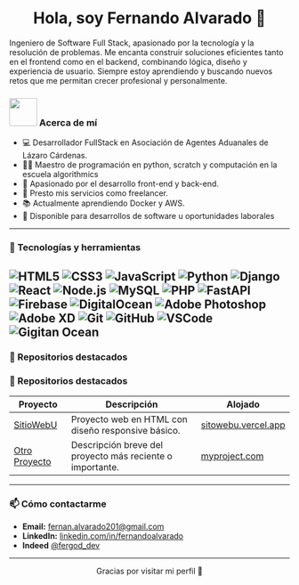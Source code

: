 <h1 align="center">Hola, soy Fernando Alvarado 👋</h1>
Ingeniero de Software Full Stack, apasionado por la tecnología y la resolución de problemas. Me encanta construir soluciones eficientes tanto en el frontend como en el backend, combinando lógica, diseño y experiencia de usuario. Siempre estoy aprendiendo y buscando nuevos retos que me permitan crecer profesional y personalmente.

### <picture><img src = "https://github.com/7oSkaaa/7oSkaaa/blob/main/Images/about_me.gif?raw=true" width = 50px></picture> Acerca de mí
- 💻 Desarrollador FullStack en Asociación de Agentes Aduanales de Lázaro Cárdenas.
- 👨‍🏫 Maestro de programación en python, scratch y computación en la escuela algorithmics
- 🚀 Apasionado por el desarrollo front-end y back-end.
- 🧩 Presto mis servicios como freelancer.
- 📚 Actualmente aprendiendo Docker y AWS.
- 📄 Disponible para desarrollos de software u oportunidades laborales

---

### 🔧 Tecnologías y herramientas

![HTML5](https://img.shields.io/badge/HTML5-E34F26?style=flat&logo=html5&logoColor=white)
![CSS3](https://img.shields.io/badge/CSS3-1572B6?style=flat&logo=css3&logoColor=white)
![JavaScript](https://img.shields.io/badge/JavaScript-F7DF1E?style=flat&logo=javascript&logoColor=black)
![Python](https://img.shields.io/badge/Python-3776AB?style=flat&logo=python&logoColor=white)
![Django](https://img.shields.io/badge/Django-092E20?style=flat&logo=django&logoColor=white)
![React](https://img.shields.io/badge/React-20232A?style=flat&logo=react&logoColor=61DAFB)
![Node.js](https://img.shields.io/badge/Node.js-339933?style=flat&logo=node.js&logoColor=white)
![MySQL](https://img.shields.io/badge/MySQL-4479A1?style=flat&logo=mysql&logoColor=white)
![PHP](https://img.shields.io/badge/PHP-777BB4?style=flat&logo=php&logoColor=white)
![FastAPI](https://img.shields.io/badge/FastAPI-009688?style=flat&logo=fastapi&logoColor=white)
![Firebase](https://img.shields.io/badge/Firebase-FFCA28?style=flat&logo=firebase&logoColor=black)
![DigitalOcean](https://img.shields.io/badge/DigitalOcean-0080FF?style=flat&logo=digitalocean&logoColor=white)
![Adobe Photoshop](https://img.shields.io/badge/Adobe_Photoshop-31A8FF?style=flat&logo=adobe-photoshop&logoColor=white)
![Adobe XD](https://img.shields.io/badge/Adobe_XD-FF61F6?style=flat&logo=adobe-xd&logoColor=white)
![Git](https://img.shields.io/badge/Git-F05032?style=flat&logo=git&logoColor=white)
![GitHub](https://img.shields.io/badge/GitHub-181717?style=flat&logo=github&logoColor=white)
![VSCode](https://img.shields.io/badge/VSCode-007ACC?style=flat&logo=visual-studio-code&logoColor=white)
![Gigitan Ocean](https://camo.githubusercontent.com/84a6b9bad3a2f7e87f8cc51c703ae8b5a727d0a04c575011fe4f673d7fd9a167/68747470733a2f2f696d672e736869656c64732e696f2f62616467652f4469676974616c4f6365616e2d2532333031363766662e7376673f7374796c653d666f722d7468652d6261646765266c6f676f3d6469676974616c4f6365616e266c6f676f436f6c6f723d7768697465)
---

### 📂 Repositorios destacados

### 📂 Repositorios destacados

| Proyecto | Descripción | Alojado |
|----------|-------------|---------|
| [SitioWebU](https://github.com/FerGod/SitioWebU) | Proyecto web en HTML con diseño responsive básico. | [sitowebu.vercel.app](https://uplc.edu.mx/) |
| [Otro Proyecto](https://github.com/FerGod/OtroProyecto) | Descripción breve del proyecto más reciente o importante. | [myproject.com](https://myproject.com) |
---

### 📫 Cómo contactarme

- **Email:** fernan.alvarado201@gmail.com  
- **LinkedIn:** [linkedin.com/in/fernandoalvarado](https://linkedin.com/in/fernandoalvarado)  
- **Indeed** [@fergod_dev](https://twitter.com/fergod_dev)

---

<p align="center">Gracias por visitar mi perfil 🙌</p>

